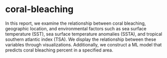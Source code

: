 # coral-bleaching
In this report, we examine the relationship between coral bleaching, geographic location, and environmental factors such as sea surface temperature (SST), sea surface temperature anomalies (SSTA), and tropical southern atlantic index (TSA). We display the relationship between these variables through visualizations. Additionally, we construct a ML model that predicts coral bleaching percent in a specified area.

